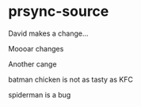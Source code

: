 # prsync-source

David makes a change...

Moooar changes


Another cange

batman chicken is not as tasty as KFC


spiderman is a bug
